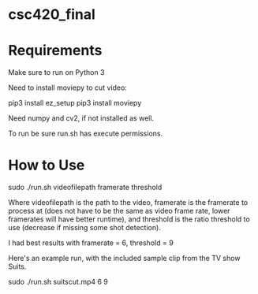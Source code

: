 # csc420_final

# Requirements
Make sure to run on Python 3

Need to install moviepy to cut video:

pip3 install ez_setup
pip3 install moviepy

Need numpy and cv2, if not installed as well.

To run be sure run.sh has execute permissions.

# How to Use

sudo ./run.sh videofilepath framerate threshold

Where videofilepath is the path to the video, framerate is the framerate to process at (does not have to be the same as video frame rate, lower framerates will have better runtime), and threshold is the ratio threshold to use (decrease if missing some shot detection).

I had best results with framerate = 6, threshold = 9

Here's an example run, with the included sample clip from the TV show Suits.

sudo ./run.sh suitscut.mp4 6 9
